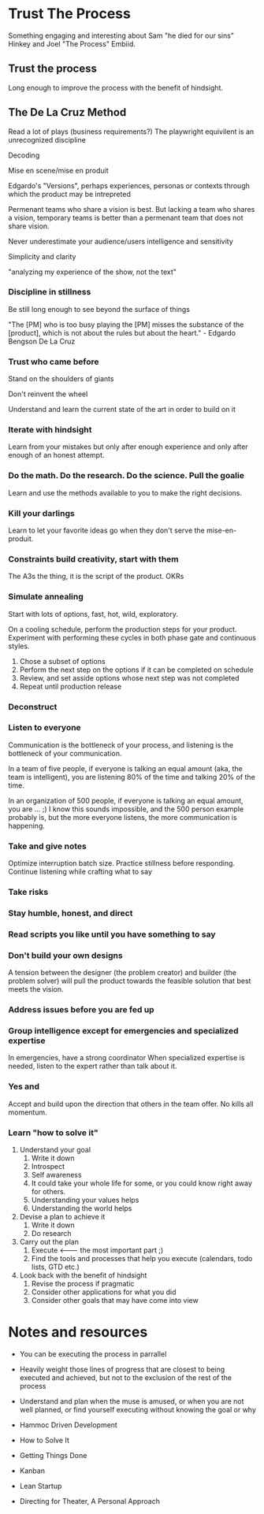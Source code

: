 # Trust The Process

Something engaging and interesting about Sam "he died for our sins" Hinkey and Joel "The Process" Embiid.

## Trust the process
Long enough to improve the process with the benefit of hindsight.

## The De La Cruz Method
Read a lot of plays (business requirements?) The playwright equivilent is an unrecognized discipline

Decoding

Mise en scene/mise en produit

Edgardo's "Versions", perhaps experiences, personas or contexts through which the product may be intrepreted

Permenant teams who share a vision is best. But lacking a team who shares a vision, temporary teams is better than a permenant team that does not share vision.

Never underestimate your audience/users intelligence and sensitivity

Simplicity and clarity

"analyzing my experience of the show, not the text"

### Discipline in stillness
Be still long enough to see beyond the surface of things

"The [PM] who is too busy playing the [PM] misses the substance of the [product], which is not about the rules but about the heart." - Edgardo Bengson De La Cruz

### Trust who came before

Stand on the shoulders of giants

Don't reinvent the wheel

Understand and learn the current state of the art in order to build on it

### Iterate with hindsight

Learn from your mistakes but only after enough experience and only after enough of an honest attempt.

### Do the math. Do the research. Do the science. Pull the goalie

Learn and use the methods available to you to make the right decisions. 

### Kill your darlings

Learn to let your favorite ideas go when they don't serve the mise-en-produit.

### Constraints build creativity, start with them

The A3s the thing, it is the script of the product.
OKRs

### Simulate annealing

Start with lots of options, fast, hot, wild, exploratory.

On a cooling schedule, perform the production steps for your product.
Experiment with performing these cycles in both phase gate and continuous styles.

1. Chose a subset of options
2. Perform the next step on the options if it can be completed on schedule
3. Review, and set asside options whose next step was not completed
4. Repeat until production release

### Deconstruct

### Listen to everyone

Communication is the bottleneck of your process, and listening is the bottleneck of your communication.

In a team of five people, if everyone is talking an equal amount (aka, the team is intelligent), you are listening 80% of the time and talking 20% of the time.

In an organization of 500 people, if everyone is talking an equal amount, you are ... ;)
I know this sounds impossible, and the 500 person example probably is, but the more everyone listens, the more communication is happening.

### Take and give notes

Optimize interruption batch size.
Practice stillness before responding.
Continue listening while crafting what to say

### Take risks

### Stay humble, honest, and direct

### Read scripts you like until you have something to say

### Don't build your own designs

A tension between the designer (the problem creator) and builder (the problem solver) will pull the product towards the feasible solution that best meets the vision.

### Address issues before you are fed up

### Group intelligence except for emergencies and specialized expertise

In emergencies, have a strong coordinator
When specialized expertise is needed, listen to the expert rather than talk about it.

### Yes and

Accept and build upon the direction that others in the team offer.
No kills all momentum.

### Learn "how to solve it"

1. Understand your goal
   1. Write it down
   1. Introspect
   1. Self awareness
   1. It could take your whole life for some, or you could know right away for others.
   1. Understanding your values helps
   1. Understanding the world helps
1. Devise a plan to achieve it
   1. Write it down
   1. Do research
1. Carry out the plan
   1. Execute <--- the most important part ;)
   1. Find the tools and processes that help you execute (calendars, todo lists, GTD etc.)
1. Look back with the benefit of hindsight
   1. Revise the process if pragmatic
   1. Consider other applications for what you did
   1. Consider other goals that may have come into view

# Notes and resources

* You can be executing the process in parrallel
* Heavily weight those lines of progress that are closest to being executed and achieved, but not to the exclusion of the rest of the process
* Understand and plan when the muse is amused, or when you are not well planned, or find yourself executing without knowing the goal or why

* Hammoc Driven Development
* How to Solve It
* Getting Things Done
* Kanban
* Lean Startup
* Directing for Theater, A Personal Approach
